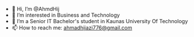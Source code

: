 - 👋 Hi, I’m @AhmdHij
- 👀 I’m interested in Business and Technology
- 🌱 I’m a Senior IT Bachelor's student in Kaunas University Of Technology
- 📫 How to reach me: ahmadhijazi776@gmail.com

<!---
AhmdHij/AhmdHij is a ✨ special ✨ repository because its `README.md` (this file) appears on your GitHub profile.
You can click the Preview link to take a look at your changes.
--->

